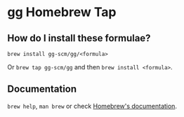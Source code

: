 # gg Homebrew Tap

## How do I install these formulae?
`brew install gg-scm/gg/<formula>`

Or `brew tap gg-scm/gg` and then `brew install <formula>`.

## Documentation
`brew help`, `man brew` or check [Homebrew's documentation](https://docs.brew.sh).
